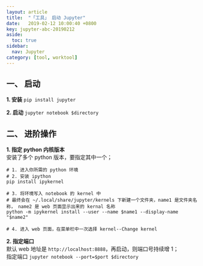 ```yaml
---
layout: article
title:  "「工具」 启动 Jupyter"
date:   2019-02-12 10:00:40 +0800
key: jupyter-abc-20190212
aside:
  toc: true
sidebar:
  nav: Jupyter
category: [tool, worktool]
---
```


## 一、 启动

**1. 安装**
`pip install jupyter`  

**2. 启动**
`jupyter notebook $directory`  

## 二、 进阶操作
**1. 指定 python 内核版本**  
安装了多个 python 版本，要指定其中一个；  

```shell
# 1. 进入你所需的 python 环境
# 2. 安装 ipython
pip install ipykernel  

# 3. 将环境写入 notebook 的 kernel 中  
# 最终会在 ~/.local/share/jupyter/kernels 下新建一个文件夹，name1 是文件夹名称， name2 是 web 页面显示出来的 kernal 名称
python -m ipykernel install --user --name $name1 --display-name "$name2"

# 4. 进入 web 页面，在菜单栏中一次选择 kernel--Change kernel
```

**2. 指定端口**  
默认 web 地址是 `http://localhost:8888`，再启动，则端口号持续增 1；    
指定端口 `jupyter notebook --port=$port $directory`  
